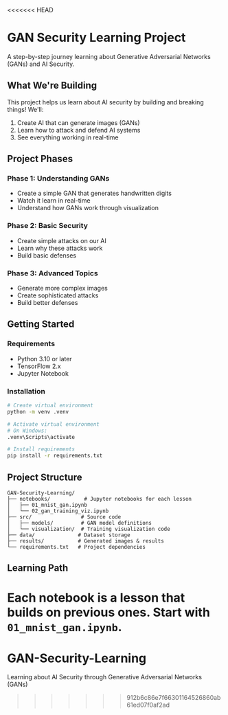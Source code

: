 <<<<<<< HEAD
# GAN Security Learning Project

A step-by-step journey learning about Generative Adversarial Networks (GANs) and AI Security.

## What We're Building

This project helps us learn about AI security by building and breaking things! We'll:
1. Create AI that can generate images (GANs)
2. Learn how to attack and defend AI systems
3. See everything working in real-time

## Project Phases

### Phase 1: Understanding GANs
- Create a simple GAN that generates handwritten digits
- Watch it learn in real-time
- Understand how GANs work through visualization

### Phase 2: Basic Security
- Create simple attacks on our AI
- Learn why these attacks work
- Build basic defenses

### Phase 3: Advanced Topics
- Generate more complex images
- Create sophisticated attacks
- Build better defenses

## Getting Started

### Requirements
- Python 3.10 or later
- TensorFlow 2.x
- Jupyter Notebook

### Installation
```bash
# Create virtual environment
python -m venv .venv

# Activate virtual environment
# On Windows:
.venv\Scripts\activate

# Install requirements
pip install -r requirements.txt
```

## Project Structure
```
GAN-Security-Learning/
├── notebooks/           # Jupyter notebooks for each lesson
│   ├── 01_mnist_gan.ipynb
│   └── 02_gan_training_viz.ipynb
├── src/                # Source code
│   ├── models/         # GAN model definitions
│   └── visualization/  # Training visualization code
├── data/              # Dataset storage
├── results/           # Generated images & results
└── requirements.txt   # Project dependencies
```

## Learning Path
Each notebook is a lesson that builds on previous ones. Start with `01_mnist_gan.ipynb`.
=======
# GAN-Security-Learning
Learning about AI Security through Generative Adversarial Networks (GANs)
>>>>>>> 912b6c86e7f66301164526860ab61ed07f0af2ad
